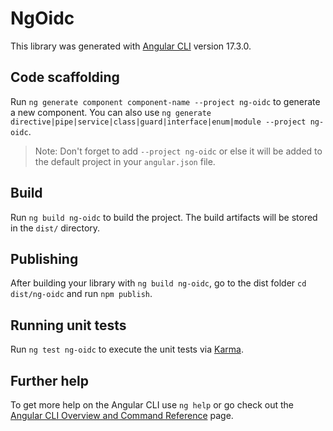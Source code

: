 # NgOidc

This library was generated with [Angular CLI](https://github.com/angular/angular-cli) version 17.3.0.

## Code scaffolding

Run `ng generate component component-name --project ng-oidc` to generate a new component. You can also use `ng generate directive|pipe|service|class|guard|interface|enum|module --project ng-oidc`.
> Note: Don't forget to add `--project ng-oidc` or else it will be added to the default project in your `angular.json` file. 

## Build

Run `ng build ng-oidc` to build the project. The build artifacts will be stored in the `dist/` directory.

## Publishing

After building your library with `ng build ng-oidc`, go to the dist folder `cd dist/ng-oidc` and run `npm publish`.

## Running unit tests

Run `ng test ng-oidc` to execute the unit tests via [Karma](https://karma-runner.github.io).

## Further help

To get more help on the Angular CLI use `ng help` or go check out the [Angular CLI Overview and Command Reference](https://angular.io/cli) page.
